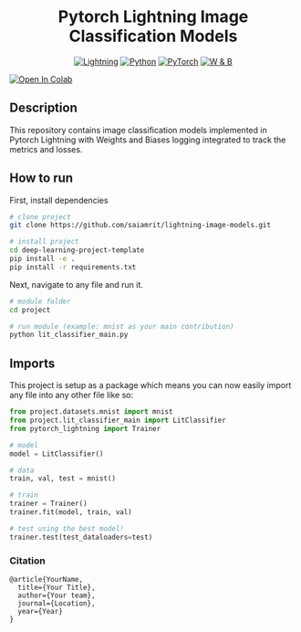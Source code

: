 <div align="center">    
 
# Pytorch Lightning Image Classification Models
 
<a href="https://pytorchlightning.ai/"><img alt="Lightning" src="https://img.shields.io/badge/-Lightning 1.5+-792ee5?style=for-the-badge&logo=pytorchlightning&logoColor=white"></a>
 <a href="https://www.python.org/"><img alt="Python" src="https://img.shields.io/badge/-Python 3.7+-blue?style=for-the-badge&logo=python&logoColor=white"></a>
<a href="https://pytorch.org/get-started/locally/"><img alt="PyTorch" src="https://img.shields.io/badge/-PyTorch 1.9+-ee4c2c?style=for-the-badge&logo=pytorch&logoColor=white"></a>
 <a href="https://pytorch.org/get-started/locally/"><img alt="W & B" src="https://img.shields.io/badge/-WandB-FFBE00?style=for-the-badge&logo=WeightsAndBiases&logoColor=white"></a>
</div>

[![Open In Colab](https://colab.research.google.com/assets/colab-badge.svg)](https://colab.research.google.com/github/bentrevett/pytorch-image-classification/blob/master/1_mlp.ipynb)

## Description   
This repository contains image classification models implemented in Pytorch Lightning with Weights and Biases logging integrated to track the metrics and losses.  


## How to run   
First, install dependencies   
```bash
# clone project   
git clone https://github.com/saiamrit/lightning-image-models.git

# install project   
cd deep-learning-project-template 
pip install -e .   
pip install -r requirements.txt
 ```   
 Next, navigate to any file and run it.   
 ```bash
# module folder
cd project

# run module (example: mnist as your main contribution)   
python lit_classifier_main.py    
```

## Imports
This project is setup as a package which means you can now easily import any file into any other file like so:
```python
from project.datasets.mnist import mnist
from project.lit_classifier_main import LitClassifier
from pytorch_lightning import Trainer

# model
model = LitClassifier()

# data
train, val, test = mnist()

# train
trainer = Trainer()
trainer.fit(model, train, val)

# test using the best model!
trainer.test(test_dataloaders=test)
```

### Citation   
```
@article{YourName,
  title={Your Title},
  author={Your team},
  journal={Location},
  year={Year}
}
```   
